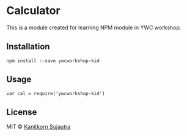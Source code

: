 # Calculator

This is a module created for learning NPM module in YWC workshop.

## Installation
```
npm install --save ywcworkshop-kid
```

## Usage
```
var cal = require('ywcworkshop-kid')
```

## License

MIT © [Kanitkorn Sujautra](http://kanitkorn.com)
